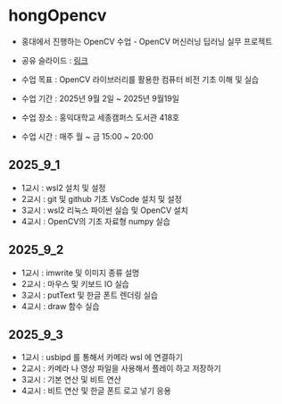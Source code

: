 # hongOpencv

- 홍대에서 진행하는 OpenCV 수업 - OpenCV 머신러닝 딥러닝 실무 프로젝트
- 공유 슬라이드 : [링크](https://docs.google.com/presentation/d/1BO69tB3_HULK1oc4ZlrSxyMZv-grKU2bsnl68k7C89A/edit?usp=sharing)

- 수업 목표 : OpenCV 라이브러리를 활용한 컴퓨터 비전 기초 이해 및 실습
- 수업 기간 : 2025년 9월 2일 ~ 2025년 9월19일
- 수업 장소 : 홍익대학교 세종캠퍼스 도서관 418호
- 수업 시간 : 매주 월 ~ 금  15:00 ~ 20:00

## 2025_9_1

- 1교시 : wsl2 설치 및 설정
- 2교시 : git 및 github 기초 VsCode 설치 및 설정
- 3교시 : wsl2 리눅스 파이썬 실습 및 OpenCV 설치
- 4교시 : OpenCV의 기초 자료형 numpy 실습

## 2025_9_2

- 1교시 : imwrite 및 이미지 종류 설명
- 2교시 : 마우스 및 키보드 IO 실습
- 3교시 : putText 및 한글 폰트 렌더링 실습
- 4교시 : draw 함수 실습

## 2025_9_3

- 1교시 : usbipd 를 통해서 카메라 wsl 에 연결하기
- 2교시 : 카메라 나 영상 파일을 사용해서 플레이 하고 저장하기
- 3교시 : 기본 연산 및 비트 연산
- 4교시 : 비트 연산 및 한글 폰트 로고 넣기 응용
